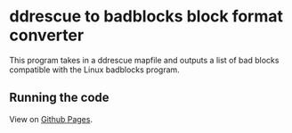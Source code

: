# ddrescue to badblocks block format converter

This program takes in a ddrescue mapfile and outputs a list of bad blocks compatible with the Linux badblocks program.

## Running the code

View on [Github Pages](https://etlow.github.io/badblocks).
